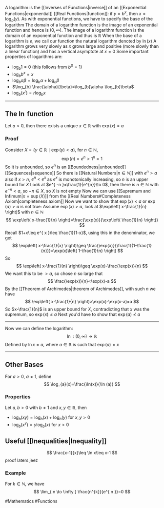 A logarithm is the [[Inverses of Functions|inverse]] of an [[Exponential Functions|exponential]] [[Real Functions|function]]: if $y=b^{x}$, then $x=\log_{b}(y)$. As with exponential functions, we have to specify the base of the logarithm
The domain of a logarithm function is the image of an exponential function and hence is $(0,\infty)$. The image of a logarithm function is the domain of an exponential function and thus is $\mathbb{R}$
When the base of a logarithm is $e$, we call our function the natural logarithm denoted by $\ln (x)$ 
A logarithm grows very slowly as $x$ grows large and positive (more slowly than a linear function) and has a vertical asymptote at $x=0$
Some important properties of logarithms are:
- $\log_{b}1=0$ (this follows from $b^{0}=1$)
- $\log_{b}b^{x}=x$
- $\log_{b}\alpha\beta=\log_{b}\alpha+\log_{b}\beta$
- $\log_{b} \frac{\alpha}{\beta}=\log_{b}\alpha-\log_{b}\beta$
- $\log_{b}(x^{r})=r\log_{b}x$
___
## The $\ln$ function
Let $a>0$, then there exists a unique $x\in\mathbb{R}$ with $\exp(x)=a$
### Proof
Consider $X=\{ y\in\mathbb{R}\mid \exp(y)<a \}$, for $n\in\mathbb{N}$,
$$
\exp(n)=e^{ n }>1^{n}=1
$$
So it is unbounded, so $e^{ n }$ is an [[Boundedness|unbounded]] [[Sequences|sequence]]
So there is [[Natural Numbers|$n\in\mathbb{N}$]] with $e^{ n }>a$ also if $x>n$, $e^{ n }<e^{ x }$ as $e^{ x }$ is monotonically increasing, so $n$ is an upper bound for $X$
Look at $e^{ -n }=\frac{1}{e^{n}}\to 0$, then there is $n\in\mathbb{N}$ with $e^{ -n }<a$, so $-n\in X$, so $X$ is not empty
Now we can use [[Supremum and Infimum|$x=\sup(X)$]] from the [[Real Numbers#Completeness Axiom|completeness axiom]]
Now we want to show that $\exp(x)<a$ or $\exp(a)>a$ is not true:
Assume $\exp(x)>a$, look at $\exp\left( x-\frac{1}{n} \right)$ with $n\in\mathbb{N}$
$$
\exp\left( x-\frac{1}{n} \right)=\frac{\exp(x)}{\exp\left( \frac{1}{n} \right)}
$$
Recall $1+x\leq e^{ x }\leq \frac{1}{1-x}$, using this in the denominator, we get
$$
\exp\left( x-\frac{1}{x} \right)\geq \frac{\exp(x)}{\frac{1}{1-\frac{1}{n}}}=\exp(x)\left( 1-\frac{1}{n} \right)
$$
So
$$
\exp\left( x-\frac{1}{n} \right)\geq \exp(x)-\frac{\exp(x)}{n}
$$
We want this to be $>a$, so chose $n$ so large that
$$
\frac{\exp(x)}{n}<\exp(x)-a
$$
By the [[Theorem of Archimedes|theorem of Archimedes]], with such $n$ we have
$$
\exp\left( x-\frac{1}{n} \right)>\exp(x)-\exp(x-a)=a
$$
So $x-\frac{1}{n}$ is an upper bound for $X$, contradicting that $x$ was the supremum, so $\exp(x)\leq a$
Next you'd have to show that $\exp(a)\not<a$
___
Now we can define the logarithm:
$$
\ln:(0,\infty)\to \mathbb{R}
$$
Defined by $\ln x=a$, where $a\in\mathbb{R}$ is such that $\exp(a)=x$
___
## Other Bases
For $a>0$, $a\neq 1$, define
$$
\log_{a}(x)=\frac{\ln(x)}{\ln (a)}
$$
### Properties
Let $a,b>0$ with $b\neq 1$ and $x,y\in\mathbb{R}$, then
- $\log_{b}(xy)=\log_{b}(x)+\log_{b}(y)$ for $x,y>0$
- $\log_{b}(x^{y})=y\log_{b}(x)$ for $x>0$
## Useful [[Inequalities|Inequality]]
$$
\frac{x-1}{x}\leq \ln x\leq x-1
$$
proof laters jeez
### Example
For $k\in\mathbb{N}$, we have
$$
\lim_{ n \to \infty } \frac{n^{k}}{e^{ n }}=0
$$

#Mathematics #Functions 